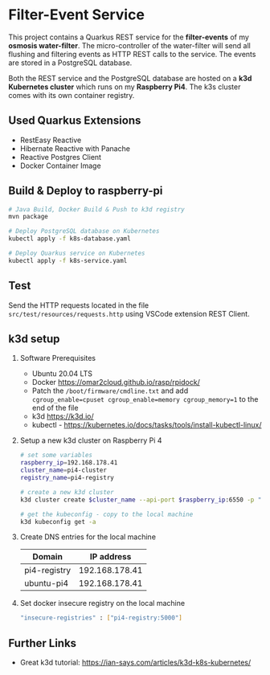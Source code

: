 # Filter-Event Service

This project contains a Quarkus REST service for the **filter-events** of my **osmosis water-filter**. The micro-controller of the water-filter will send all flushing and filtering events as HTTP REST calls to the service. The events are stored in a PostgreSQL database.

Both the REST service and the PostgreSQL database are hosted on a **k3d Kubernetes cluster** which runs on my **Raspberry Pi4**. The k3s cluster comes with its own container registry.

## Used Quarkus Extensions

* RestEasy Reactive
* Hibernate Reactive with Panache
* Reactive Postgres Client
* Docker Container Image

## Build & Deploy to raspberry-pi

```sh
# Java Build, Docker Build & Push to k3d registry
mvn package

# Deploy PostgreSQL database on Kubernetes
kubectl apply -f k8s-database.yaml

# Deploy Quarkus service on Kubernetes
kubectl apply -f k8s-service.yaml
```

## Test

Send the HTTP requests located in the file `src/test/resources/requests.http` using VSCode extension REST Client.

## k3d setup

1. Software Prerequisites

    * Ubuntu 20.04 LTS
    * Docker <https://omar2cloud.github.io/rasp/rpidock/>
    * Patch the `/boot/firmware/cmdline.txt` and add `cgroup_enable=cpuset cgroup_enable=memory cgroup_memory=1` to the end of the file
    * k3d <https://k3d.io/>
    * kubectl - <https://kubernetes.io/docs/tasks/tools/install-kubectl-linux/>

1. Setup a new k3d cluster on Raspberry Pi 4

    ```sh
    # set some variables
    raspberry_ip=192.168.178.41
    cluster_name=pi4-cluster
    registry_name=pi4-registry

    # create a new k3d cluster
    k3d cluster create $cluster_name --api-port $raspberry_ip:6550 -p "8081:80@loadbalancer" --agents 2 --registry-create $registry_name:0.0.0.0:5000

    # get the kubeconfig - copy to the local machine
    k3d kubeconfig get -a
    ```

1. Create DNS entries for the local machine

    | Domain       | IP address     |
    | ------------ | -------------- |
    | pi4-registry | 192.168.178.41 |
    | ubuntu-pi4   | 192.168.178.41 |

1. Set docker insecure registry on the local machine

    ```sh
    "insecure-registries" : ["pi4-registry:5000"]
    ```

## Further Links

* Great k3d tutorial: <https://ian-says.com/articles/k3d-k8s-kubernetes/>
